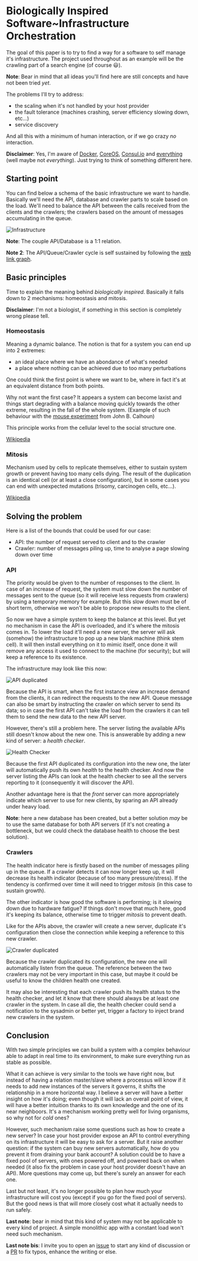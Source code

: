 # Biologically Inspired Software~Infrastructure Orchestration

The goal of this paper is to try to find a way for a software to self manage it's infrastructure. The project used throughout as an example will be the crawling part of a search engine (of course :smiley:).

**Note**: Bear in mind that all ideas you'll find here are still concepts and have not been tried *yet*.

The problems I'll try to address:

* the scaling when it's not handled by your host provider
* the fault tolerance (machines crashing, server efficiency slowing down, etc...)
* service discovery

And all this with a minimum of human interaction, or if we go crazy *no* interaction.

**Disclaimer**: Yes, I'm aware of [Docker](https://www.docker.com/), [CoreOS](https://coreos.com/), [Consul.io](https://consul.io/) and [everything](http://bit.ly/1ft1xcA) (well maybe not *everything*). Just trying to think of something different here.

## Starting point

You can find below a schema of the basic infrastructure we want to handle. Basically we'll need the API, database and crawler parts to scale based on the load. We'll need to balance the API between the calls received from the clients and the crawlers; the crawlers based on the amount of messages accumulating in the queue.

![Infrastructure](images/root-infra.png)

**Note**: The couple API/Database is a 1:1 relation.

**Note 2**: The API/Queue/Crawler cycle is self sustained by following the [web link graph](https://en.wikipedia.org/wiki/Webgraph).

## Basic principles

Time to explain the meaning behind *biologically inspired*. Basically it falls down to 2 mechanisms: homeostasis and mitosis.

**Disclaimer**: I'm not a biologist, if something in this section is completely wrong please tell.

### Homeostasis

Meaning a dynamic balance. The notion is that for a system you can end up into 2 extremes:

* an ideal place where we have an abondance of what's needed
* a place where nothing can be achieved due to too many perturbations

One could think the first point is where we want to be, where in fact it's at an equivalent distance from both points.

Why not want the first case? It appears a system can become laxist and things start degrading with a balance moving quickly towards the other extreme, resulting in the fall of the whole system. (Example of such behaviour with the [mouse experiment](http://www.wikiwand.com/en/John_B._Calhoun#/Mouse_experiments) from John B. Calhoun)

This principle works from the cellular level to the social structure one.

[Wikipedia](https://en.wikipedia.org/wiki/Homeostasis)

### Mitosis

Mechanism used by cells to replicate themselves, either to sustain system growth or prevent having too many cells dying. The result of the duplication is an identical cell (or at least a close configuration), but in some cases you can end with unexpected mutations (trisomy, carcinogen cells, etc...).

[Wikipedia](https://en.wikipedia.org/wiki/Mitosis)

## Solving the problem

Here is a list of the bounds that could be used for our case:

* API: the number of request served to client and to the crawler
* Crawler: number of messages piling up, time to analyse a page slowing down over time

### API

The priority would be given to the number of responses to the client. In case of an increase of request, the system must slow down the number of messages sent to the queue (so it will receive less requests from crawlers) by using a temporary memory for example. But this slow down must be of short term, otherwise we won't be able to propose new results to the client.

So now we have a simple system to keep the balance at this level. But yet no mechanism in case the API is overloaded, and it's where the mitosis comes in. To lower the load it'll need a new server, the server will ask (somehow) the infrastructure to pop up a new blank machine (think stem cell). It will then install everything on it to mimic itself, once done it will remove any access it used to connect to the machine (for security); but will keep a reference to its existence.

The infrastructure may look like this now:

![API duplicated](images/api-duplicated.png)

Because the API is smart, when the first instance view an increase demand from the clients, it can redirect the requests to the new API. Queue message can also be smart by instructing the crawler on which server to send its data; so in case the first API can't take the load from the crawlers it can tell them to send the new data to the new API server.

However, there's still a problem here. The server listing the available APIs still doesn't know about the new one. This is answerable by adding a new kind of server: a *health checker*.

![Health Checker](images/health-checker.png)

Because the first API duplicated its configuration into the new one, the later will automatically push its own *health* to the health checker. And now the server listing the APIs can look at the health checker to see all the servers reporting to it (consequently it will discover the API).

Another advantage here is that the *front* server can more appropriately indicate which server to use for new clients, by sparing an API already under heavy load.

**Note**: here a new database has been created, but a better solution *may* be to use the same database for both API servers (if it's not creating a bottleneck, but we could check the database health to choose the best solution).

### Crawlers

The health indicator here is firstly based on the number of messages piling up in the queue. If a crawler detects it can now longer keep up, it will decrease its health indicator (because of too many pressure/stress). If the tendency is confirmed over time it will need to trigger *mitosis* (in this case to sustain growth).

The other indicator is how good the software is performing; is it slowing down due to hardware fatigue? If things don't move that much here, good it's keeping its balance, otherwise time to trigger *mitosis* to prevent death.

Like for the APIs above, the crawler will create a new server, duplicate it's configuration then close the connection while keeping a reference to this new crawler.

![Crawler duplicated](images/crawler-duplicated.png)

Because the crawler duplicated its configuration, the new one will automatically listen from the queue. The reference between the two crawlers may not be very important in this case, but maybe it could be useful to know the children health one created.

It may also be interesting that each crawler push its health status to the health checker, and let it know that there should always be at least one crawler in the system. In case all die, the health checker could send a notification to the sysadmin or better yet, trigger a factory to inject brand new crawlers in the system.

## Conclusion

With two simple principles we can build a system with a complex behaviour able to adapt in real time to its environment, to make sure everything run as stable as possible.

What it can achieve is very similar to the tools we have right now, but instead of having a relation master/slave where a processus will know if it needs to add new instances of the servers it governs, it shifts the relationship in a more horizontal way. I believe a server will have a better insight on how it's doing; even though it will lack an overall point of view, it will have a better intuition thanks to its own knowledge and the one of its near neighboors. It's a mechanism working pretty well for living organisms, so why not for *cold* ones?

However, such mechanism raise some questions such as how to create a new server? In case your host provider expose an API to control everything on its infrastructure it will be easy to ask for a server. But it raise another question: if the system can buy new servers automatically, how do you prevent it from draining your bank account? A solution could be to have a fixed pool of servers, with ones powered off, and powered back on when needed (it also fix the problem in case your host provider doesn't have an API). More questions may come up, but there's surely an answer for each one.

Last but not least, it's no longer possible to plan how much your infrastructure will cost you (except if you go for the fixed pool of servers). But the good news is that will more closely cost what it actually needs to run safely.

**Last note**: bear in mind that this kind of system may not be applicable to every kind of project. A simple monolithic app with a constant load won't need such mechanism.

**Last note bis**: I invite you to open an [issue](https://github.com/Innmind/Research-N-Devleopment/issues) to start any kind of discussion or a [PR](https://github.com/Innmind/Research-N-Devleopment/pulls) to fix typos, enhance the writing or else.
